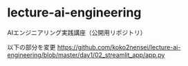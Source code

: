 # lecture-ai-engineering
AIエンジニアリング実践講座（公開用リポジトリ）

以下の部分を変更
https://github.com/koko2nensei/lecture-ai-engineering/blob/master/day1/02_streamlit_app/app.py
